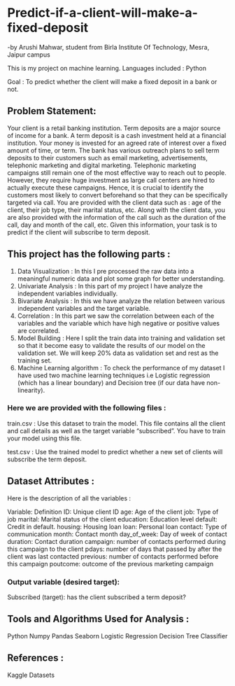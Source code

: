 # Predict-if-a-client-will-make-a-fixed-deposit
-by Arushi Mahwar, student from Birla Institute Of Technology, Mesra, Jaipur campus

This is my project on machine learning. Languages included : Python          

Goal : To predict whether the client will make a fixed deposit in a bank or not.

## Problem Statement: 
Your client is a retail banking institution. Term deposits are a major source of income for a bank. A term deposit is a cash investment held at a financial institution. Your money is invested for an agreed rate of interest over a fixed amount of time, or term. The bank has various outreach plans to sell term deposits to their customers such as email marketing, advertisements, telephonic marketing and digital marketing. Telephonic marketing campaigns still remain one of the most effective way to reach out to people. However, they require huge investment as large call centers are hired to actually execute these campaigns. Hence, it is crucial to identify the customers most likely to convert beforehand so that they can be specifically targeted via call.
You are provided with the client data such as : age of the client, their job type, their marital status, etc. Along with the client data, you are also provided with the information of the call such as the duration of the call, day and month of the call, etc. Given this information, your task is to predict if the client will subscribe to term deposit.

## This project has the following parts :
1. Data Visualization : In this I pre processed the raw data into a meaningful numeric data and plot some graph for better understanding.
2. Univariate Analysis : In this part of my project I have analyze the independent variables individually. 
3. Bivariate Analysis : In this we have analyze the relation between various independent variables and the target variable.
4. Correlation : In this part we saw the correlation between each of the variables and the variable which have high negative or positive values are correlated.
5. Model Building : Here I split the train data into training and validation set so that it become easy to validate the results of our model on the validation set. We will keep 20% data as validation set and rest as the training set.
6. Machine Learning algorithm : To check the performance of my dataset I have used two machine learning techniques i.e Logistic regression (which has a linear boundary) and Decision tree (if our data have non-linearity). 

### Here we are provided with the following files : 

train.csv : Use this dataset to train the model. This file contains all the client and call details as well as the target variable “subscribed”. You have to train your model using this file.

test.csv : Use the trained model to predict whether a new set of clients will subscribe the term deposit.

## Dataset Attributes :
Here is the description of all the variables :

Variable: Definition
ID: Unique client ID
age: Age of the client
job: Type of job
marital: Marital status of the client
education: Education level
default: Credit in default.
housing: Housing loan
loan: Personal loan
contact: Type of communication
month: Contact month
day_of_week: Day of week of contact
duration: Contact duration
campaign: number of contacts performed during this campaign to the client
pdays: number of days that passed by after the client was last contacted
previous: number of contacts performed before this campaign
poutcome: outcome of the previous marketing campaign

### Output variable (desired target):
Subscribed (target): has the client subscribed a term deposit?


## Tools and Algorithms Used for Analysis :
Python
Numpy
Pandas
Seaborn
Logistic Regression
Decision Tree Classifier

## References :
Kaggle Datasets
